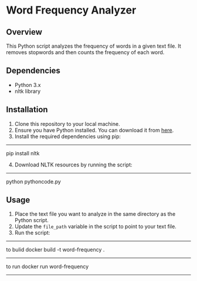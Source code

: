 # Word Frequency Analyzer

## Overview
This Python script analyzes the frequency of words in a given text file. It removes stopwords and then counts the frequency of each word.

## Dependencies
- Python 3.x
- nltk library

## Installation
1. Clone this repository to your local machine.
2. Ensure you have Python installed. You can download it from [here](https://www.python.org/downloads/).
3. Install the required dependencies using pip:
*******************************************************************************************************************************************
pip install nltk

4. Download NLTK resources by running the script:
*******************************************************************************************************************************************

python pythoncode.py


## Usage
1. Place the text file you want to analyze in the same directory as the Python script.
2. Update the `file_path` variable in the script to point to your text file.
3. Run the script:
*******************************************************************************************************************************************

   to bulid 
docker build -t word-frequency .
*******************************************************************************************************************************************
  to run 
  docker run word-frequency
*******************************************************************************************************************************************
